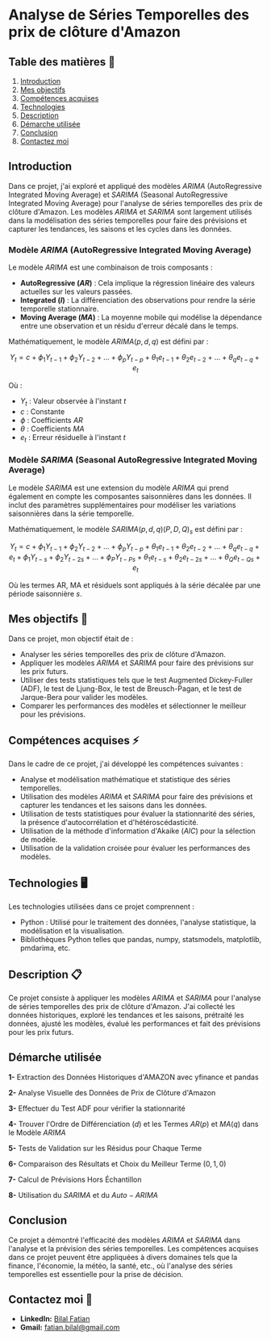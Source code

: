 # Analyse de Séries Temporelles des prix de clôture d'Amazon

## Table des matières 📝
1. [Introduction](#introduction)
2. [Mes objectifs](#mes-objectifs)
3. [Compétences acquises](#compétences-acquises)
4. [Technologies](#technologies)
5. [Description](#description)
6. [Démarche utilisée](#démarche-utilisée)
7. [Conclusion](#conclusion)
9. [Contactez moi](#contact)

## Introduction
Dans ce projet, j'ai exploré et appliqué des modèles $ARIMA$ (AutoRegressive Integrated Moving Average) et $SARIMA$ (Seasonal AutoRegressive Integrated Moving Average) pour l'analyse de séries temporelles des prix de clôture d'Amazon. Les modèles $ARIMA$ et $SARIMA$ sont largement utilisés dans la modélisation des séries temporelles pour faire des prévisions et capturer les tendances, les saisons et les cycles dans les données.

### Modèle $ARIMA$ (AutoRegressive Integrated Moving Average)
Le modèle $ARIMA$ est une combinaison de trois composants : 
- **AutoRegressive $(AR)$** : Cela implique la régression linéaire des valeurs actuelles sur les valeurs passées.
- **Integrated $(I)$** : La différenciation des observations pour rendre la série temporelle stationnaire.
- **Moving Average $(MA)$** : La moyenne mobile qui modélise la dépendance entre une observation et un résidu d'erreur décalé dans le temps.

Mathématiquement, le modèle $ARIMA(p, d, q)$ est défini par :

$$ Y_t = c + \phi_1 Y_{t-1} + \phi_2 Y_{t-2} + ... + \phi_p Y_{t-p} + \theta_1 e_{t-1} + \theta_2 e_{t-2} + ... + \theta_q e_{t-q} + e_t $$

Où :
- $Y_t$ : Valeur observée à l'instant $t$
- $c$ : Constante
- $\phi$ : Coefficients $AR$
- $\theta$ : Coefficients $MA$
- $e_t$ : Erreur résiduelle à l'instant $t$

### Modèle $SARIMA$ (Seasonal AutoRegressive Integrated Moving Average)
Le modèle $SARIMA$ est une extension du modèle $ARIMA$ qui prend également en compte les composantes saisonnières dans les données. Il inclut des paramètres supplémentaires pour modéliser les variations saisonnières dans la série temporelle.

Mathématiquement, le modèle $SARIMA(p, d, q)(P, D, Q)_{s}$ est défini par :

$$ Y_t = c + \phi_1 Y_{t-1} + \phi_2 Y_{t-2} + ... + \phi_p Y_{t-p} + \theta_1 e_{t-1} + \theta_2 e_{t-2} + ... + \theta_q e_{t-q} + e_t +  \phi_1 Y_{t-s} + \phi_2 Y_{t-2s} + ... + \phi_P Y_{t-Ps} + \theta_1 e_{t-s} + \theta_2 e_{t-2s} + ... + \theta_Q e_{t-Qs} + e_t $$

Où les termes AR, MA et résiduels sont appliqués à la série décalée par une période saisonnière $s$.

## Mes objectifs 🎯
Dans ce projet, mon objectif était de :
- Analyser les séries temporelles des prix de clôture d'Amazon.
- Appliquer les modèles $ARIMA$ et $SARIMA$ pour faire des prévisions sur les prix futurs.
- Utiliser des tests statistiques tels que le test Augmented Dickey-Fuller (ADF), le test de Ljung-Box, le test de Breusch-Pagan, et le test de Jarque-Bera pour valider les modèles.
- Comparer les performances des modèles et sélectionner le meilleur pour les prévisions.

## Compétences acquises ⚡
Dans le cadre de ce projet, j'ai développé les compétences suivantes :
- Analyse et modélisation mathématique et statistique des séries temporelles.
- Utilisation des modèles $ARIMA$ et $SARIMA$ pour faire des prévisions et capturer les tendances et les saisons dans les données.
- Utilisation de tests statistiques pour évaluer la stationnarité des séries, la présence d'autocorrélation et d'hétéroscédasticité.
- Utilisation de la méthode d'information d'Akaike $(AIC)$ pour la sélection de modèle.
- Utilisation de la validation croisée pour évaluer les performances des modèles.

## Technologies 🖥️
Les technologies utilisées dans ce projet comprennent :
- Python : Utilisé pour le traitement des données, l'analyse statistique, la modélisation et la visualisation.
- Bibliothèques Python telles que pandas, numpy, statsmodels, matplotlib, pmdarima, etc.

## Description 📋
Ce projet consiste à appliquer les modèles $ARIMA$ et $SARIMA$ pour l'analyse de séries temporelles des prix de clôture d'Amazon. J'ai collecté les données historiques, exploré les tendances et les saisons, prétraité les données, ajusté les modèles, évalué les performances et fait des prévisions pour les prix futurs.

## Démarche utilisée

**1-** Extraction des Données Historiques d'AMAZON avec yfinance et pandas

**2-** Analyse Visuelle des Données de Prix de Clôture d'Amazon

**3-** Effectuer du Test ADF pour vérifier la stationnarité 

**4-** Trouver l'Ordre de Différenciation $(d)$ et les Termes $AR(p)$ et $MA(q)$ dans le Modèle $ARIMA$

**5-** Tests de Validation sur les Résidus pour Chaque Terme

**6-** Comparaison des Résultats et Choix du Meilleur Terme $(0,1,0)$

**7-** Calcul de Prévisions Hors Échantillon

**8-** Utilisation du $SARIMA$ et du $Auto-ARIMA$



## Conclusion
Ce projet a démontré l'efficacité des modèles $ARIMA$ et $SARIMA$ dans l'analyse et la prévision des séries temporelles. Les compétences acquises dans ce projet peuvent être appliquées à divers domaines tels que la finance, l'économie, la météo, la santé, etc., où l'analyse des séries temporelles est essentielle pour la prise de décision.

## Contactez moi 📨

- **LinkedIn:** [Bilal Fatian](https://www.linkedin.com/in/bilal-fatian-806813254/)
- **Gmail:** [fatian.bilal@gmail.com](mailto:fatian.bilal@gmail.com)

